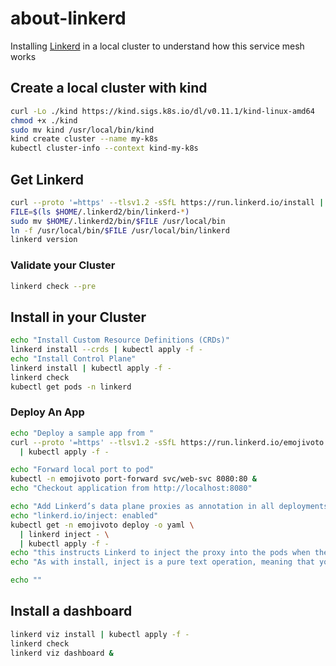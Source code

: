 # about-linkerd

Installing [Linkerd](https://linkerd.io/getting-started/) in a local cluster to understand how this service mesh works

## Create a local cluster with kind

```bash
curl -Lo ./kind https://kind.sigs.k8s.io/dl/v0.11.1/kind-linux-amd64
chmod +x ./kind
sudo mv kind /usr/local/bin/kind
kind create cluster --name my-k8s
kubectl cluster-info --context kind-my-k8s
```

## Get Linkerd

```bash
curl --proto '=https' --tlsv1.2 -sSfL https://run.linkerd.io/install | sh
FILE=$(ls $HOME/.linkerd2/bin/linkerd-*)
sudo mv $HOME/.linkerd2/bin/$FILE /usr/local/bin
ln -f /usr/local/bin/$FILE /usr/local/bin/linkerd
linkerd version
```

### Validate your Cluster

```bash
linkerd check --pre
```

## Install in your Cluster

```bash
echo "Install Custom Resource Definitions (CRDs)"
linkerd install --crds | kubectl apply -f -
echo "Install Control Plane"
linkerd install | kubectl apply -f -
linkerd check
kubectl get pods -n linkerd
```

### Deploy An App

```bash
echo "Deploy a sample app from "
curl --proto '=https' --tlsv1.2 -sSfL https://run.linkerd.io/emojivoto.yml \
  | kubectl apply -f -

echo "Forward local port to pod"
kubectl -n emojivoto port-forward svc/web-svc 8080:80 & 
echo "Checkout application from http://localhost:8080"

echo "Add Linkerd’s data plane proxies as annotation in all deployments template of a namespace"
echo "linkerd.io/inject: enabled"
kubectl get -n emojivoto deploy -o yaml \
  | linkerd inject - \
  | kubectl apply -f -
echo "this instructs Linkerd to inject the proxy into the pods when they are created"
echo "As with install, inject is a pure text operation, meaning that you can inspect the input and output before you use it"

echo ""
```

## Install a dashboard

```bash
linkerd viz install | kubectl apply -f - 
linkerd check
linkerd viz dashboard &

```
